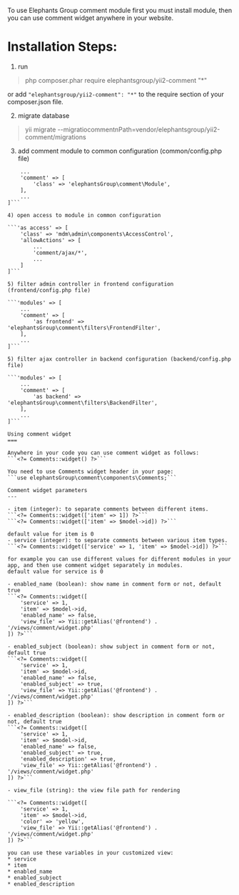 To use Elephants Group comment module first you must install module, then you can use comment widget anywhere in your website.

Installation Steps:
===

1) run
> php composer.phar require elephantsgroup/yii2-comment "*"

or add `"elephantsgroup/yii2-comment": "*"` to the require section of your composer.json file.

2) migrate database
> yii migrate --migratiocommentnPath=vendor/elephantsgroup/yii2-comment/migrations

3) add comment module to common configuration (common/config.php file)

```'modules' => [
    ...
    'comment' => [
        'class' => 'elephantsGroup\comment\Module',
    ],
    ...
]```

4) open access to module in common configuration

```'as access' => [
    'class' => 'mdm\admin\components\AccessControl',
    'allowActions' => [
        ...
        'comment/ajax/*',
        ...
    ]
]```

5) filter admin controller in frontend configuration (frontend/config.php file)

```'modules' => [
    ...
    'comment' => [
        'as frontend' => 'elephantsGroup\comment\filters\FrontendFilter',
    ],
    ...
]```

5) filter ajax controller in backend configuration (backend/config.php file)

```'modules' => [
    ...
    'comment' => [
        'as backend' => 'elephantsGroup\comment\filters\BackendFilter',
    ],
    ...
]```

Using comment widget
===

Anywhere in your code you can use comment widget as follows:
```<?= Comments::widget() ?>```

You need to use Comments widget header in your page:
```use elephantsGroup\comment\components\Comments;```

Comment widget parameters
---

- item (integer): to separate comments between different items.
```<?= Comments::widget(['item' => 1]) ?>```
```<?= Comments::widget(['item' => $model->id]) ?>```

default value for item is 0
- service (integer): to separate comments between various item types.
```<?= Comments::widget(['service' => 1, 'item' => $model->id]) ?>```

for example you can use different values for different modules in your app, and then use comment widget separately in modules.
default value for service is 0

- enabled_name (boolean): show name in comment form or not, default true
```<?= Comments::widget([
    'service' => 1,
    'item' => $model->id,
    'enabled_name' => false,
    'view_file' => Yii::getAlias('@frontend') . '/views/comment/widget.php'
]) ?>```

- enabled_subject (boolean): show subject in comment form or not, default true
```<?= Comments::widget([
    'service' => 1,
    'item' => $model->id,
    'enabled_name' => false,
    'enabled_subject' => true,
    'view_file' => Yii::getAlias('@frontend') . '/views/comment/widget.php'
]) ?>```

- enabled_description (boolean): show description in comment form or not, default true
```<?= Comments::widget([
    'service' => 1,
    'item' => $model->id,
    'enabled_name' => false,
    'enabled_subject' => true,
    'enabled_description' => true,
    'view_file' => Yii::getAlias('@frontend') . '/views/comment/widget.php'
]) ?>```

- view_file (string): the view file path for rendering

```<?= Comments::widget([
    'service' => 1,
    'item' => $model->id,
    'color' => 'yellow',
    'view_file' => Yii::getAlias('@frontend') . '/views/comment/widget.php'
]) ?>```

you can use these variables in your customized view:
* service
* item
* enabled_name
* enabled_subject
* enabled_description
